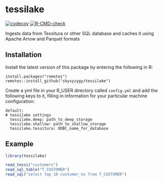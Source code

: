 
# tessilake

<!-- badges: start -->
[![codecov](https://codecov.io/gh/skysyzygy/tessilake/branch/master/graph/badge.svg?token=B8FAIEVRJW)](https://codecov.io/gh/skysyzygy/tessilake)
[![R-CMD-check](https://github.com/skysyzygy/tessilake/workflows/R-CMD-check/badge.svg)](https://github.com/skysyzygy/tessilake/actions)
<!-- badges: end -->

Ingests data from Tessitura or other SQL database and caches it using Apache Arrow and Parquet formats

## Installation

Install the latest version of this package by entering the following in R:

```
install.packages("remotes")
remotes::install_github("skysyzygy/tessilake")
```

Create a yml file in your R_USER directory called `config.yml` and add the following keys to it, filling in information
for your particular machine configuration:
```
default:
# tessilake settings
  tessilake.deep: path_to_deep_storage
  tessilake.shallow: path_to_shallow_storage
  tessilake.tessitura: ODBC_name_for_database
```

## Example

``` r
library(tessilake)

read_tessi("customers")
read_sql_table("T_CUSTOMER")
read_sql("select top 10 customer_no from T_CUSTOMER")
```
